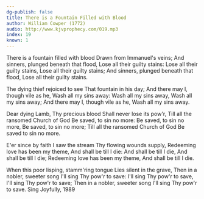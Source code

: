 ```yaml
---
dg-publish: false
title: There is a Fountain Filled with Blood
author: William Cowper (1772)
audio: http://www.kjvprophecy.com/019.mp3
index: 19
known: 1
---
```


There is a fountain filled with blood
Drawn from Immanuel's veins;
And sinners, plunged beneath that flood,
Lose all their guilty stains:
Lose all their guilty stains,
Lose all their guilty stains;
And sinners, plunged beneath that flood,
Lose all their guilty stains.

The dying thief rejoiced to see
That fountain in his day;
And there may I, though vile as he,
Wash all my sins away:
Wash all my sins away,
Wash all my sins away;
And there may I, though vile as he,
Wash all my sins away.

Dear dying Lamb, Thy precious blood
Shall never lose its pow'r,
Till all the ransomed Church of God
Be saved, to sin no more:
Be saved, to sin no more,
Be saved, to sin no more;
Till all the ransomed Church of God
Be saved to sin no more.

E'er since by faith I saw the stream
Thy flowing wounds supply,
Redeeming love has been my theme,
And shall be till I die:
And shall be till I die,
And shall be till I die;
Redeeming love has been my theme,
And shall be till I die.

When this poor lisping, stamm'ring tongue
Lies silent in the grave,
Then in a nobler, sweeter song
I'll sing Thy pow'r to save:
I'll sing Thy pow'r to save,
I'll sing Thy pow'r to save;
Then in a nobler, sweeter song
I'll sing Thy pow'r to save.
Sing Joyfully, 1989